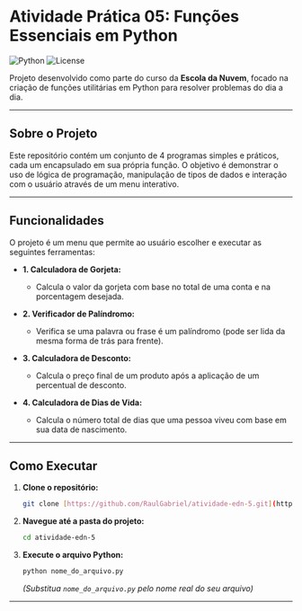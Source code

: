 # Atividade Prática 05: Funções Essenciais em Python

![Python](https://img.shields.io/badge/Python-3.8%2B-blue?style=for-the-badge&logo=python)
![License](https://img.shields.io/badge/License-MIT-green?style=for-the-badge)

Projeto desenvolvido como parte do curso da **Escola da Nuvem**, focado na criação de funções utilitárias em Python para resolver problemas do dia a dia.

---

## Sobre o Projeto

Este repositório contém um conjunto de 4 programas simples e práticos, cada um encapsulado em sua própria função. O objetivo é demonstrar o uso de lógica de programação, manipulação de tipos de dados e interação com o usuário através de um menu interativo.

---

## Funcionalidades

O projeto é um menu que permite ao usuário escolher e executar as seguintes ferramentas:

* **1. Calculadora de Gorjeta:**
    * Calcula o valor da gorjeta com base no total de uma conta e na porcentagem desejada.

* **2. Verificador de Palíndromo:**
    * Verifica se uma palavra ou frase é um palíndromo (pode ser lida da mesma forma de trás para frente).

* **3. Calculadora de Desconto:**
    * Calcula o preço final de um produto após a aplicação de um percentual de desconto.

* **4. Calculadora de Dias de Vida:**
    * Calcula o número total de dias que uma pessoa viveu com base em sua data de nascimento.

---

## Como Executar

1.  **Clone o repositório:**
    ```bash
    git clone [https://github.com/RaulGabriel/atividade-edn-5.git](https://github.com/RaulGabriel/atividade-edn-5.git)
    ```
2.  **Navegue até a pasta do projeto:**
    ```bash
    cd atividade-edn-5
    ```
3.  **Execute o arquivo Python:**
    ```bash
    python nome_do_arquivo.py
    ```
    *(Substitua `nome_do_arquivo.py` pelo nome real do seu arquivo)*

---
